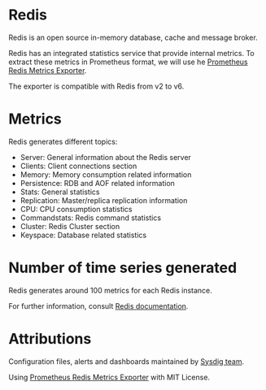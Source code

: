 # Redis
Redis is an open source in-memory database, cache and message broker.

Redis has an integrated statistics service that provide internal metrics.
To extract these metrics in Prometheus format, we will use he [Prometheus Redis Metrics Exporter](https://github.com/oliver006/redis_exporter).

The exporter is compatible with Redis from v2 to v6.

# Metrics
Redis generates different topics:
- Server: General information about the Redis server
- Clients: Client connections section
- Memory: Memory consumption related information
- Persistence: RDB and AOF related information
- Stats: General statistics
- Replication: Master/replica replication information
- CPU: CPU consumption statistics
- Commandstats: Redis command statistics
- Cluster: Redis Cluster section
- Keyspace: Database related statistics

# Number of time series generated
Redis generates around 100 metrics for each Redis instance.

For further information, consult [Redis documentation](https://redis.io/commands/info).

# Attributions
Configuration files, alerts and dashboards maintained by [Sysdig team](https://sysdig.com/).

Using [Prometheus Redis Metrics Exporter](https://github.com/oliver006/redis_exporter) with MIT License.